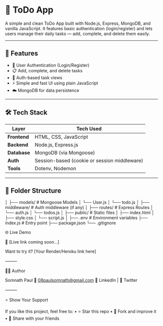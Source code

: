 # 📝 ToDo App

A simple and clean ToDo App built with Node.js, Express, MongoDB, and vanilla JavaScript. It features basic authentication (login/register) and lets users manage their daily tasks — add, complete, and delete them easily.

---

## 🚀 Features

- 👤 User Authentication (Login/Register)
- 📋 Add, complete, and delete tasks
- 🎯 Auth-based task views
- ⚡ Simple and fast UI using plain JavaScript
- ☁️ MongoDB for data persistence

---

## 🛠️ Tech Stack

| Layer           | Tech Used                  |
|----------------|----------------------------|
| **Frontend**    | HTML, CSS, JavaScript       |
| **Backend**     | Node.js, Express.js         |
| **Database**    | MongoDB (via Mongoose)      |
| **Auth**        | Session-based (cookie or session middleware) |
| **Tools**       | Dotenv, Nodemon             |

---

## 📁 Folder Structure

│
├── models/             # Mongoose Models
│   └── User.js
│   └── todo.js
│
├── middleware/         # Auth middleware (if any)
│
├── routes/             # Express Routes
│   └── auth.js
│   └── todos.js
│
├── public/             # Static files
│   ├── index.html
│   ├── style.css
│   └── script.js
│
├── .env                # Environment variables
├── index.js            # Entry point
├── package.json
└── .gitignore

🌐 Live Demo

🚀 [Live link coming soon…]

Want to try it? [Your Render/Heroku link here]

⸻

🙋‍♂️ Author

Somnath Paul
📧 08paulsomnath@gmail.com
💼 LinkedIn | 🧠 Twitter

⸻

⭐️ Show Your Support

If you like this project, feel free to:
	•	⭐️ Star this repo
	•	🍴 Fork and improve it
	•	📣 Share with your friends
